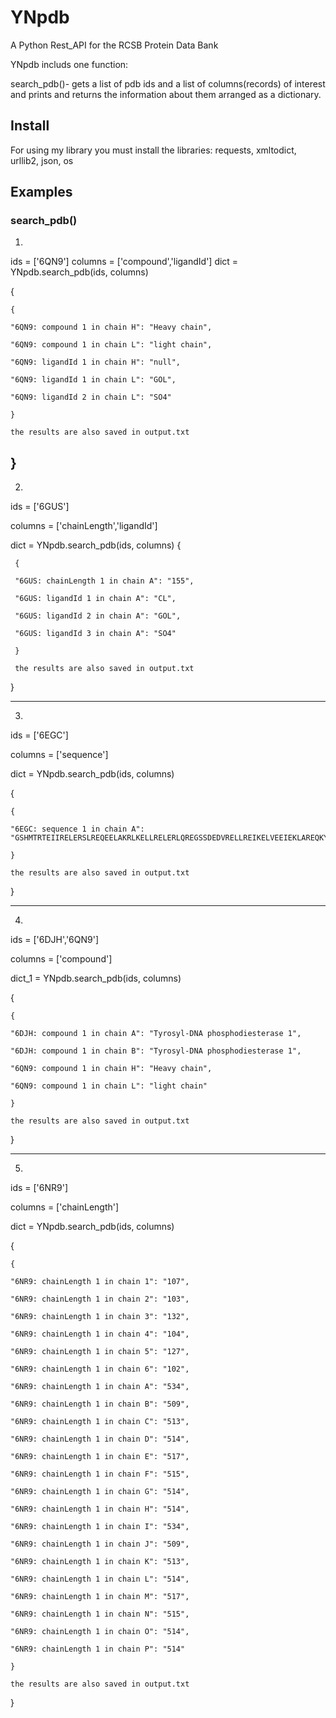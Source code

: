 # YNpdb
A Python Rest_API for the RCSB Protein Data Bank

YNpdb includs one function:

search_pdb()- gets a list of pdb ids and a list of columns(records) of interest 
                 and prints and returns the information about them arranged as a dictionary.
                
## Install
For using my library you must install the libraries: requests, xmltodict, urllib2, json, os
## Examples
### search_pdb()

1.

ids = ['6QN9']
columns = ['compound','ligandId']
dict = YNpdb.search_pdb(ids, columns)

{

    {

    "6QN9: compound 1 in chain H": "Heavy chain",
    
    "6QN9: compound 1 in chain L": "light chain",
    
    "6QN9: ligandId 1 in chain H": "null",
    
    "6QN9: ligandId 1 in chain L": "GOL",
    
    "6QN9: ligandId 2 in chain L": "SO4"
    
    }

    the results are also saved in output.txt
    
}
-----------------------------
2.

ids = ['6GUS']

columns = ['chainLength','ligandId']

dict = YNpdb.search_pdb(ids, columns)
{

     {

     "6GUS: chainLength 1 in chain A": "155",
    
     "6GUS: ligandId 1 in chain A": "CL",
    
     "6GUS: ligandId 2 in chain A": "GOL",
    
     "6GUS: ligandId 3 in chain A": "SO4"
    
     }

     the results are also saved in output.txt

}

-----------------------------
3.

ids = ['6EGC']

columns = ['sequence']

dict = YNpdb.search_pdb(ids, columns)

{

    {

    "6EGC: sequence 1 in chain A":         "GSHMTRTEIIRELERSLREQEELAKRLKELLRELERLQREGSSDEDVRELLREIKELVEEIEKLAREQKYLVEELKRQQGPPGNEIIRELERSLREQEELAKRLKELLRELERLQREGSSDEDVRELLREIKELVEEIEKLAREQKYLVEELKRQD"

    }

    the results are also saved in output.txt

}

------------------------------
4.

ids = ['6DJH','6QN9']

columns = ['compound']

dict_1 = YNpdb.search_pdb(ids, columns)

{

    {

    "6DJH: compound 1 in chain A": "Tyrosyl-DNA phosphodiesterase 1",
    
    "6DJH: compound 1 in chain B": "Tyrosyl-DNA phosphodiesterase 1",
    
    "6QN9: compound 1 in chain H": "Heavy chain",
    
    "6QN9: compound 1 in chain L": "light chain"
    
    }

    the results are also saved in output.txt

}

-----------------------------------------------
5.

ids = ['6NR9']

columns = ['chainLength']

dict = YNpdb.search_pdb(ids, columns)

{

    {

    "6NR9: chainLength 1 in chain 1": "107",
    
    "6NR9: chainLength 1 in chain 2": "103",
    
    "6NR9: chainLength 1 in chain 3": "132",
    
    "6NR9: chainLength 1 in chain 4": "104",
    
    "6NR9: chainLength 1 in chain 5": "127",
    
    "6NR9: chainLength 1 in chain 6": "102",
    
    "6NR9: chainLength 1 in chain A": "534",
    
    "6NR9: chainLength 1 in chain B": "509",
    
    "6NR9: chainLength 1 in chain C": "513",
    
    "6NR9: chainLength 1 in chain D": "514",
    
    "6NR9: chainLength 1 in chain E": "517",
    
    "6NR9: chainLength 1 in chain F": "515",
    
    "6NR9: chainLength 1 in chain G": "514",
    
    "6NR9: chainLength 1 in chain H": "514",
    
    "6NR9: chainLength 1 in chain I": "534",
    
    "6NR9: chainLength 1 in chain J": "509",
    
    "6NR9: chainLength 1 in chain K": "513",
    
    "6NR9: chainLength 1 in chain L": "514",
    
    "6NR9: chainLength 1 in chain M": "517",
    
    "6NR9: chainLength 1 in chain N": "515",
    
    "6NR9: chainLength 1 in chain O": "514",
    
    "6NR9: chainLength 1 in chain P": "514"
    
    }

    the results are also saved in output.txt

}

